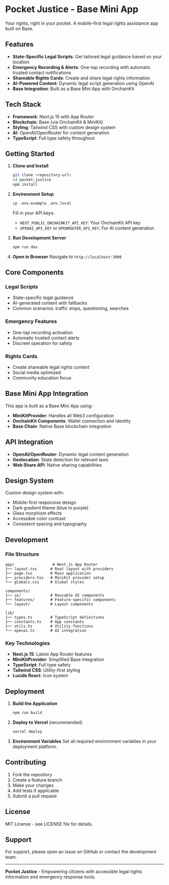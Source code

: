# Pocket Justice - Base Mini App

Your rights, right in your pocket. A mobile-first legal rights assistance app built on Base.

## Features

- **State-Specific Legal Scripts**: Get tailored legal guidance based on your location
- **Emergency Recording & Alerts**: One-tap recording with automatic trusted contact notifications
- **Shareable Rights Cards**: Create and share legal rights information
- **AI-Powered Content**: Dynamic legal script generation using OpenAI
- **Base Integration**: Built as a Base Mini App with OnchainKit

## Tech Stack

- **Framework**: Next.js 15 with App Router
- **Blockchain**: Base (via OnchainKit & MiniKit)
- **Styling**: Tailwind CSS with custom design system
- **AI**: OpenAI/OpenRouter for content generation
- **TypeScript**: Full type safety throughout

## Getting Started

1. **Clone and Install**
   ```bash
   git clone <repository-url>
   cd pocket-justice
   npm install
   ```

2. **Environment Setup**
   ```bash
   cp .env.example .env.local
   ```
   
   Fill in your API keys:
   - `NEXT_PUBLIC_ONCHAINKIT_API_KEY`: Your OnchainKit API key
   - `OPENAI_API_KEY` or `OPENROUTER_API_KEY`: For AI content generation

3. **Run Development Server**
   ```bash
   npm run dev
   ```

4. **Open in Browser**
   Navigate to `http://localhost:3000`

## Core Components

### Legal Scripts
- State-specific legal guidance
- AI-generated content with fallbacks
- Common scenarios: traffic stops, questioning, searches

### Emergency Features
- One-tap recording activation
- Automatic trusted contact alerts
- Discreet operation for safety

### Rights Cards
- Create shareable legal rights content
- Social media optimized
- Community education focus

## Base Mini App Integration

This app is built as a Base Mini App using:
- **MiniKitProvider**: Handles all Web3 configuration
- **OnchainKit Components**: Wallet connection and identity
- **Base Chain**: Native Base blockchain integration

## API Integration

- **OpenAI/OpenRouter**: Dynamic legal content generation
- **Geolocation**: State detection for relevant laws
- **Web Share API**: Native sharing capabilities

## Design System

Custom design system with:
- Mobile-first responsive design
- Dark gradient theme (blue to purple)
- Glass morphism effects
- Accessible color contrast
- Consistent spacing and typography

## Development

### File Structure
```
app/                 # Next.js App Router
├── layout.tsx      # Root layout with providers
├── page.tsx        # Main application
├── providers.tsx   # MiniKit provider setup
└── globals.css     # Global styles

components/
├── ui/             # Reusable UI components
├── features/       # Feature-specific components
└── layout/         # Layout components

lib/
├── types.ts        # TypeScript definitions
├── constants.ts    # App constants
├── utils.ts        # Utility functions
└── openai.ts       # AI integration
```

### Key Technologies
- **Next.js 15**: Latest App Router features
- **MiniKitProvider**: Simplified Base integration
- **TypeScript**: Full type safety
- **Tailwind CSS**: Utility-first styling
- **Lucide React**: Icon system

## Deployment

1. **Build the Application**
   ```bash
   npm run build
   ```

2. **Deploy to Vercel** (recommended)
   ```bash
   vercel deploy
   ```

3. **Environment Variables**
   Set all required environment variables in your deployment platform.

## Contributing

1. Fork the repository
2. Create a feature branch
3. Make your changes
4. Add tests if applicable
5. Submit a pull request

## License

MIT License - see LICENSE file for details.

## Support

For support, please open an issue on GitHub or contact the development team.

---

**Pocket Justice** - Empowering citizens with accessible legal rights information and emergency response tools.
